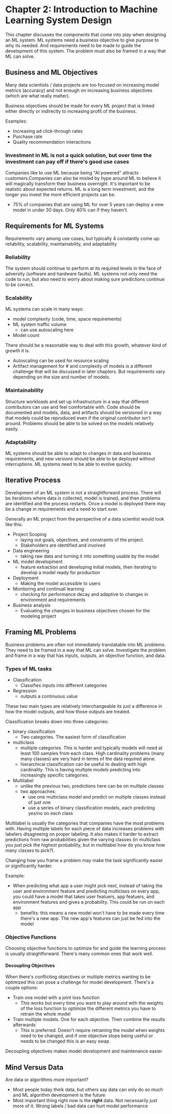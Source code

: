 # Chapter 2: Introduction to Machine Learning System Design

This chapter discusses the components that come into play when designing an ML system. ML systems need a business objective to give purpose to why its needed. And requirements need to be made to guide the development of this system. The problem must also be framed in a way that ML can solve.

## Business and ML Objectives

Many data scientists / data projects are too focused on increasing model metrics (accuracy) and not enough on increasing business objectives (which are what really matter).

Business objectives should be made for every ML project that is linked either directly or indirectly to increasing profit of the business.

Examples:

- Increasing ad click-through rates
- Purchase rate
- Quality recommendation interactions

### Investment in ML is not a quick solution, but over time the investment can pay off if there's good use cases

Companies like to use ML because being "AI powered" attracts customers.Companies can also be misled by hype around ML to believe it will magically transform their business overnight. It's important to be realistic about expected returns. ML is a long term investment, and the longer you invest the more efficient projects can be.

- 75% of companies that are using ML for over 5 years can deploy a new model in under 30 days. Only 40% can if they haven't.

## Requirements for ML Systems

Requirements vary among use cases, but typically 4 constantly come up: reliability, scalability, maintainability, and adaptability

### Reliability

The system should continue to perform at its required levels in the face of adversity (software and hardware faults). ML systems not only need the code to run, but also need to worry about making sure predictions continue to be correct.

### Scalability

ML systems can scale in many ways:

- model complexity (code, time, space requirements)
- ML system traffic volume
  - can use autoscaling here
- Model count

There should be a reasonable way to deal with this growth, whatever kind of growth it is.

- Autoscaling can be used for resource scaling
- Artifact management for # and complexity of models is a different challenge that will be discussed in later chapters. But requirements vary depending on the size and number of models.

### Maintainability

Structure workloads and set up infrastructure in a way that different contributors can use and feel comfortable with. Code should be documented and models, data, and artifacts should be versioned in a way that models could be reproduced even if the original contributor isn't around. Problems should be able to be solved on the models relatively easily.

### Adaptability

ML systems should be able to adapt to changes in data and business requirements, and new versions should be able to be deployed without interruptions. ML systems need to be able to evolve quickly.

## Iterative Process

Development of an ML system is not a straightforward process. There will be iterations where data is collected, model is trained, and then problems are identified and the process restarts. Once a model is deployed there may be a change in requirements and a need to start over.

Generally an ML project from the perspective of a data scientist would look like this:

- Project Scoping
  - laying out goals, objectives, and constraints of the project.
  - Stakeholders are identified and involved
- Data engineering
  - taking raw data and turning it into something usable by the model
- ML model development
  - feature extraction and developing initial models, then iterating to develop a model ready for production
- Deployment
  - Making the model accessible to users
- Monitoring and continual learning
  - checking for performance decay and adaptive to changes in environment and requirements
- Business analysis
  - Evaluating the changes in business objectives chosen for the modeling project

## Framing ML Problems

Business problems are often not immediately translatable into ML problems. They need to be framed in a way that ML can solve. Investigate the problem and frame in a way that has inputs, outputs, an objective function, and data.

### Types of ML tasks

- Classification
  - Classifies inputs into different categories
- Regression
  - outputs a continuous value

These two main types are relatively interchangeable its just a difference in how the model outputs, and how those outputs are treated.

Classification breaks down into three categories:

- binary classification
  - Two categories. The easiest form of classification
- multiclass
  - multiple categories. This is harder and typically models will need at least 100 samples from each class. High cardinality problems (many many classes) are very hard in terms of the data required alone.
  - hierarchical classification can be useful to dealing with high cardinality. This is having multiple models predicting into increasingly specific categories.
- Multilabel
  - unlike the previous two, predictions here can be on multiple classes
  - two approaches:
    - use one multiclass model and predict on multiple classes instead of just one
    - use a series of binary classification models, each predicting yes/no on each class

Multilabel is usually the categories that companies have the most problems with. Having multiple labels for each piece of data increases problems with labelers disagreeing on proper labeling. It also makes it harder to extract predictions from raw probabilities given the varying classes (in multiclass you just pick the highest probability, but in multilabel how do you know how many classes to pick?).

Changing how you frame a problem may make the task significantly easier or significantly harder.

Example:

- When predicting what app a user might pick next, instead of taking the user and environment feature and predicting multiclass on every app, you could have a model that takes user featuers, app featuers, and environment features and gives a probability. This could be run on each app
  - benefits: this means a new model won't have to be made every time there's a new app. The new app's features can just be fed into the model

### Objective Functions

Choosing objective functions to optimize for and guide the learning process is usually straightforward. There's many common ones that work well.

#### Decoupling Objectives

When there's conflicting objectives or multiple metrics wanting to be optimized this can pose a challenge for model development. There's a couple options:

- Train one model with a joint loss function
  - This works but every time you want to play around with the weights of the loss function to optimize the different metrics you have to retrain the whole model
- Train multiple models. One for each objective. Then combine the results afterwards
  - This is preferred. Doesn't require retraining the model when weights need to be changed, and if one objective stops being useful or needs to be changed this is an easy swap.

Decoupling objectives makes model development and maintenance easier

## Mind Versus Data

Are data or algorithms more important?

- Most people today think data, but others say data can only do so much and ML algorithm development is the future
- Most important thing right now is the **right** data. Not necessarily just more of it. Wrong labels / bad data can hurt model performance
